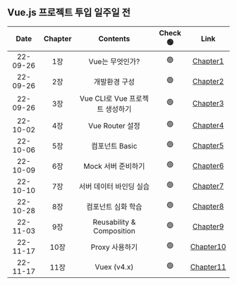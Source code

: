 ## Vue.js 프로젝트 투입 일주일 전

| **Date** | **Chapter** |          **Contents**           | **Check 🟢** |                                         **Link**                                         |
| :------: | :---------: | :-----------------------------: | :----------: | :--------------------------------------------------------------------------------------: |
| 22-09-26 |     1장     |         Vue는 무엇인가?         |      🟢      |  [Chapter1](https://github.com/sso-hyeon/TIL-Today-I-Learned/blob/main/Vue/chapter1.md)  |
| 22-09-26 |     2장     |          개발환경 구성          |      🟢      |  [Chapter2](https://github.com/sso-hyeon/TIL-Today-I-Learned/blob/main/Vue/chapter2.md)  |
| 22-09-26 |     3장     | Vue CLI로 Vue 프로젝트 생성하기 |      🟢      |  [Chapter3](https://github.com/sso-hyeon/TIL-Today-I-Learned/blob/main/Vue/chapter3.md)  |
| 22-10-02 |     4장     |         Vue Router 설정         |      🟢      |  [Chapter4](https://github.com/sso-hyeon/TIL-Today-I-Learned/blob/main/Vue/chapter4.md)  |
| 22-10-06 |     5장     |         컴포넌트 Basic          |      🟢      |  [Chapter5](https://github.com/sso-hyeon/TIL-Today-I-Learned/blob/main/Vue/chapter5.md)  |
| 22-10-09 |     6장     |       Mock 서버 준비하기        |      🟢      |  [Chapter6](https://github.com/sso-hyeon/TIL-Today-I-Learned/blob/main/Vue/chapter6.md)  |
| 22-10-10 |     7장     |     서버 데이터 바인딩 실습     |      🟢      |  [Chapter7](https://github.com/sso-hyeon/TIL-Today-I-Learned/blob/main/Vue/chapter7.md)  |
| 22-10-28 |     8장     |       컴포넌트 심화 학습        |      🟢      |  [Chapter8](https://github.com/sso-hyeon/TIL-Today-I-Learned/blob/main/Vue/chapter8.md)  |
| 22-11-03 |     9장     |    Reusability & Composition    |      🟢      |  [Chapter9](https://github.com/sso-hyeon/TIL-Today-I-Learned/blob/main/Vue/chapter9.md)  |
| 22-11-17 |    10장     |         Proxy 사용하기          |      🟢      | [Chapter10](https://github.com/sso-hyeon/TIL-Today-I-Learned/blob/main/Vue/chapter10.md) |
| 22-11-17 |    11장     |           Vuex (v4.x)           |      🟢      | [Chapter11](https://github.com/sso-hyeon/TIL-Today-I-Learned/blob/main/Vue/chapter11.md) |
